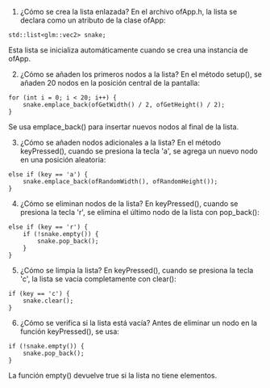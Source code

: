 1. ¿Cómo se crea la lista enlazada?
En el archivo ofApp.h, la lista se declara como un atributo de la clase ofApp:
```
std::list<glm::vec2> snake;
```
Esta lista se inicializa automáticamente cuando se crea una instancia de ofApp.

2. ¿Cómo se añaden los primeros nodos a la lista?
En el método setup(), se añaden 20 nodos en la posición central de la pantalla:
```
for (int i = 0; i < 20; i++) {
    snake.emplace_back(ofGetWidth() / 2, ofGetHeight() / 2);
}
```
Se usa emplace_back() para insertar nuevos nodos al final de la lista.

3. ¿Cómo se añaden nodos adicionales a la lista?
En el método keyPressed(), cuando se presiona la tecla 'a', se agrega un nuevo nodo en una posición aleatoria:
```
else if (key == 'a') {
    snake.emplace_back(ofRandomWidth(), ofRandomHeight());
}
```

4. ¿Cómo se eliminan nodos de la lista?
En keyPressed(), cuando se presiona la tecla 'r', se elimina el último nodo de la lista con pop_back():
```
else if (key == 'r') {
    if (!snake.empty()) {
        snake.pop_back();
    }
}
```

5. ¿Cómo se limpia la lista?
En keyPressed(), cuando se presiona la tecla 'c', la lista se vacía completamente con clear():
```
if (key == 'c') {
    snake.clear();
}
```
6. ¿Cómo se verifica si la lista está vacía?
Antes de eliminar un nodo en la función keyPressed(), se usa:
```
if (!snake.empty()) { 
    snake.pop_back();
}
```
La función empty() devuelve true si la lista no tiene elementos.
